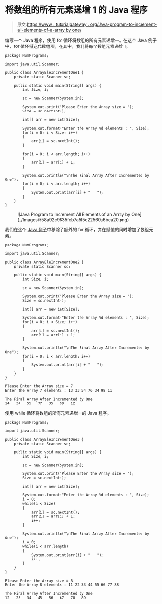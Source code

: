 # 将数组的所有元素递增 1 的 Java 程序

> 原文:[https://www . tutorialgateway . org/Java-program-to-increment-all-elements-of-a-array by one/](https://www.tutorialgateway.org/java-program-to-increment-all-elements-of-an-array-by-one/)

编写一个 Java 程序，使用 for 循环将数组的所有元素递增一。在这个 Java 例子中，for 循环将迭代数组项，在其中，我们将每个数组元素递增 1。

```
package NumPrograms;

import java.util.Scanner;

public class ArrayEleIncrementOne1 {
	private static Scanner sc;

	public static void main(String[] args) {
		int Size, i;

		sc = new Scanner(System.in);

		System.out.print("Please Enter the Array size = ");
		Size = sc.nextInt();

		int[] arr = new int[Size];

		System.out.format("Enter the Array %d elements : ", Size);
		for(i = 0; i < Size; i++) 
		{
			arr[i] = sc.nextInt();
		}

		for(i = 0; i < arr.length; i++) 
		{
			arr[i] = arr[i] + 1;
		}

		System.out.println("\nThe Final Array After Incremented by One");
		for(i = 0; i < arr.length; i++) 
		{
			System.out.print(arr[i] + "   ");
		}
	}
}
```

<figure class="wp-block-image size-large">![Java Program to Increment All Elements of an Array by One](../Images/558a92c9835fcb7a5f5c22560a6bca20.png)</figure>

我们在这个 [Java 例子](https://www.tutorialgateway.org/learn-java-programs/)中移除了额外的 for 循环，并在赋值的同时增加了数组元素。

```
package NumPrograms;

import java.util.Scanner;

public class ArrayEleIncrementOne2 {
	private static Scanner sc;

	public static void main(String[] args) {
		int Size, i;

		sc = new Scanner(System.in);

		System.out.print("Please Enter the Array size = ");
		Size = sc.nextInt();

		int[] arr = new int[Size];

		System.out.format("Enter the Array %d elements : ", Size);
		for(i = 0; i < Size; i++) 
		{
			arr[i] = sc.nextInt();
			arr[i] = arr[i] + 1;
		}

		System.out.println("\nThe Final Array After Incremented by One");
		for(i = 0; i < arr.length; i++) 
		{
			System.out.print(arr[i] + "   ");
		}
	}
}
```

```
Please Enter the Array size = 7
Enter the Array 7 elements : 13 33 54 76 34 98 11

The Final Array After Incremented by One
14   34   55   77   35   99   12 
```

使用 while 循环将数组的所有元素递增一的 Java 程序。

```
package NumPrograms;

import java.util.Scanner;

public class ArrayEleIncrementOne3 {
	private static Scanner sc;

	public static void main(String[] args) {
		int Size, i;

		sc = new Scanner(System.in);

		System.out.print("Please Enter the Array size = ");
		Size = sc.nextInt();

		int[] arr = new int[Size];

		System.out.format("Enter the Array %d elements : ", Size);
		i = 0;
		while(i < Size) 
		{
			arr[i] = sc.nextInt();
			arr[i] = arr[i] + 1;
			i++;
		}

		System.out.println("\nThe Final Array After Incremented by One");
		i = 0;
		while(i < arr.length) 
		{
			System.out.print(arr[i] + "   ");
			i++;
		}
	}
}
```

```
Please Enter the Array size = 8
Enter the Array 8 elements : 11 22 33 44 55 66 77 88

The Final Array After Incremented by One
12   23   34   45   56   67   78   89 
```